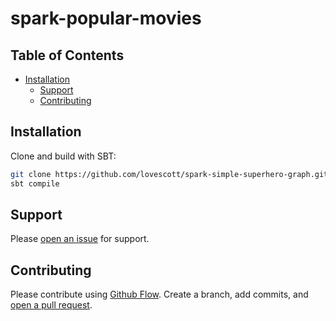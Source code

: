 # spark-popular-movies


## Table of Contents

- [Installation](#installation)
  - [Support](#support)
  - [Contributing](#contributing)

## Installation

  Clone and build with SBT:

  ```sh
  git clone https://github.com/lovescott/spark-simple-superhero-graph.git
  sbt compile
  ```


## Support

  Please [open an issue](https://github.com/lovescott/spark-simple-superhero-graph.git/issues/new) for support.

## Contributing

  Please contribute using [Github Flow](https://guides.github.com/introduction/flow/). Create a branch, add commits, and [open a pull request](https://github.com/lovescott/spark-simple-superhero-graph/compare).
